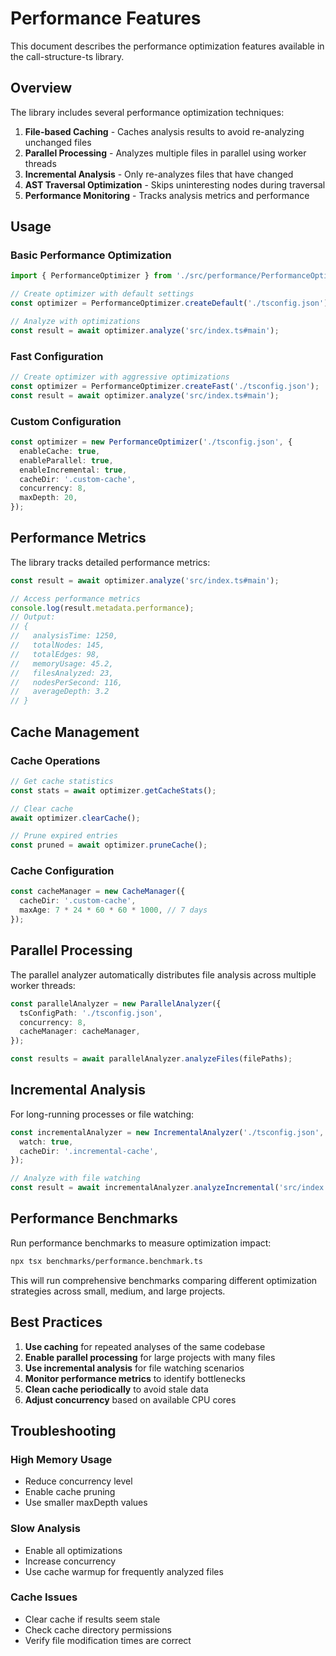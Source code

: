 # Performance Features

This document describes the performance optimization features available in the call-structure-ts library.

## Overview

The library includes several performance optimization techniques:

1. **File-based Caching** - Caches analysis results to avoid re-analyzing unchanged files
2. **Parallel Processing** - Analyzes multiple files in parallel using worker threads
3. **Incremental Analysis** - Only re-analyzes files that have changed
4. **AST Traversal Optimization** - Skips uninteresting nodes during traversal
5. **Performance Monitoring** - Tracks analysis metrics and performance

## Usage

### Basic Performance Optimization

```typescript
import { PerformanceOptimizer } from './src/performance/PerformanceOptimizer';

// Create optimizer with default settings
const optimizer = PerformanceOptimizer.createDefault('./tsconfig.json');

// Analyze with optimizations
const result = await optimizer.analyze('src/index.ts#main');
```

### Fast Configuration

```typescript
// Create optimizer with aggressive optimizations
const optimizer = PerformanceOptimizer.createFast('./tsconfig.json');
const result = await optimizer.analyze('src/index.ts#main');
```

### Custom Configuration

```typescript
const optimizer = new PerformanceOptimizer('./tsconfig.json', {
  enableCache: true,
  enableParallel: true,
  enableIncremental: true,
  cacheDir: '.custom-cache',
  concurrency: 8,
  maxDepth: 20,
});
```

## Performance Metrics

The library tracks detailed performance metrics:

```typescript
const result = await optimizer.analyze('src/index.ts#main');

// Access performance metrics
console.log(result.metadata.performance);
// Output:
// {
//   analysisTime: 1250,
//   totalNodes: 145,
//   totalEdges: 98,
//   memoryUsage: 45.2,
//   filesAnalyzed: 23,
//   nodesPerSecond: 116,
//   averageDepth: 3.2
// }
```

## Cache Management

### Cache Operations

```typescript
// Get cache statistics
const stats = await optimizer.getCacheStats();

// Clear cache
await optimizer.clearCache();

// Prune expired entries
const pruned = await optimizer.pruneCache();
```

### Cache Configuration

```typescript
const cacheManager = new CacheManager({
  cacheDir: '.custom-cache',
  maxAge: 7 * 24 * 60 * 60 * 1000, // 7 days
});
```

## Parallel Processing

The parallel analyzer automatically distributes file analysis across multiple worker threads:

```typescript
const parallelAnalyzer = new ParallelAnalyzer({
  tsConfigPath: './tsconfig.json',
  concurrency: 8,
  cacheManager: cacheManager,
});

const results = await parallelAnalyzer.analyzeFiles(filePaths);
```

## Incremental Analysis

For long-running processes or file watching:

```typescript
const incrementalAnalyzer = new IncrementalAnalyzer('./tsconfig.json', {
  watch: true,
  cacheDir: '.incremental-cache',
});

// Analyze with file watching
const result = await incrementalAnalyzer.analyzeIncremental('src/index.ts#main');
```

## Performance Benchmarks

Run performance benchmarks to measure optimization impact:

```bash
npx tsx benchmarks/performance.benchmark.ts
```

This will run comprehensive benchmarks comparing different optimization strategies across small, medium, and large projects.

## Best Practices

1. **Use caching** for repeated analyses of the same codebase
2. **Enable parallel processing** for large projects with many files
3. **Use incremental analysis** for file watching scenarios
4. **Monitor performance metrics** to identify bottlenecks
5. **Clean cache periodically** to avoid stale data
6. **Adjust concurrency** based on available CPU cores

## Troubleshooting

### High Memory Usage

- Reduce concurrency level
- Enable cache pruning
- Use smaller maxDepth values

### Slow Analysis

- Enable all optimizations
- Increase concurrency
- Use cache warmup for frequently analyzed files

### Cache Issues

- Clear cache if results seem stale
- Check cache directory permissions
- Verify file modification times are correct
